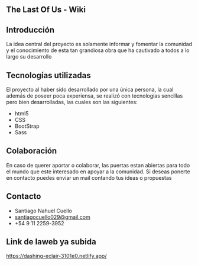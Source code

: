 ## The Last Of Us - Wiki
## Introducción
La idea central del proyecto es solamente informar y fomentar la comunidad y el conocimiento de esta tan grandiosa obra que ha cautivado a todos a lo largo su desarrollo

## Tecnologías utilizadas
El proyecto al haber sido desarrollado por una única persona, la cual además de poseer poca experiensa, se realizó con tecnologías sencillas pero bien desarrolladas, las cuales son las siguientes:

*  html5
*  CSS
*  BootStrap
*  Sass

## Colaboración
En caso de querer aportar o colaborar, las puertas estan abiertas para todo el mundo que este interesado en apoyar a la comunidad. Si deseas ponerte en contacto puedes enviar un mail contando tus ideas o propuestas

## Contacto 

-  Santiago Nahuel Cuello
-  santiagocuello029@gmail.com
-  +54 9 11 2259-3952

## Link de laweb ya subida

https://dashing-eclair-3101e0.netlify.app/
